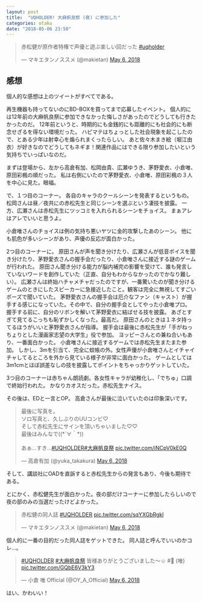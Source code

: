 ```yaml
---
layout: post
title:  "UQHOLDER! 大麻帆良祭 (夜) に参加した"
categories: otaku
date: "2018-05-06 23:50"
---
```


<blockquote class="twitter-tweet  tw-align-center" data-partner="tweetdeck"><p lang="ja" dir="ltr">赤松健が原作者特権で声優と遊ぶ楽しい回だった <a href="https://twitter.com/hashtag/uqholder?src=hash&amp;ref_src=twsrc%5Etfw">#uqholder</a></p>&mdash; マキエタンノススメ (@makietan) <a href="https://twitter.com/makietan/status/993087747517595648?ref_src=twsrc%5Etfw">May 6, 2018</a></blockquote>
<script async src="https://platform.twitter.com/widgets.js" charset="utf-8"></script>

## 感想

個人的な感想は上のツイートがすべてである。

再生機器も持ってないのにBD-BOXを買ってまで応募したイベント。
個人的には12年前の大麻帆良祭に参加できなかった悔しさがあったのでどうしても行きたかったのだ。
12年前というと、時期的にも金銭的にも距離的にも社会的にも断念せざるを得ない環境だった。
ハピマテはちょっとした社会現象を起こしたので、とある少年は射幸心を煽られまくったらしい。
あと佐々木まき絵（堀江由衣）が好きなのでどうしてもネギま！関連作品にはできる限り参加したいという気持ちでいっぱいなのだ。

まずは登場から、左から高倉有加、松岡由貴、広瀬ゆうき、茅野愛衣、小倉唯、原田彩楓の順だった。
私は右側にいたので茅野愛衣、小倉唯、原田彩楓の３人を中心に見た。眼福。

で、１つ目のコーナー。
各自のキャラのクールシーンを発表するというもの。
松岡さんは昼／夜共にの赤松先生と同じシーンを選ぶという凄技を披露。
一方、広瀬さんは赤松先生にツッコミを入れられるシーンをチョイス。
まぁアレはアレでいいと思うよ。

小倉唯さんのチョイスは例の気持ち悪いヤツに金的攻撃したあのシーン。
他にも肌色が多いシーンがあり、声優の反応が面白かった。

2つ目のコーナーに。
原田さんが声を聞き分けたり、広瀬さんが低音ボイスを聞き分けたり、茅野愛衣さんの握手会だったり、小倉唯さんに接近する謎のゲームが行われた。
原田さん聞き分ける能力が脳内補完の影響を受けて、誰も発言していないワードを創作していた（正直、自分もわからなかったのでかなり難しい）。
広瀬さんは終始ハチャメチャだったのですが、一番驚いたのが聞き分けるゲームのときにしたスピーカーに急接近したこと。観客は完全に無視してすごいポーズで聞いていた。
茅野愛衣さんの握手会は厄介なファン（キャスト）が握手する感じになっていた。その中で、自分の握手会としてやった小倉唯プロ。
握手する前に、自分のリボンを解いて茅野愛衣に結ばせる技を披露。
あざとすぎて見てるこっちも恥ずかしくなった。最高だ。
原田さんのときは１ネタ持ってるほうがいいと茅野愛衣さんが指導。
握手会は最後に赤松先生が「手がねっちょりとした漫画家志望の大学生」役で参加。
ヨッピーさんとの兼ね合いもあり、一番面白かった。
小倉唯さんに接近するゲームでは赤松先生またまた参加。
しかし、3mを引当て、完全に蚊帳の外。女性声優が小倉唯さんとイチャイチャしてるところを外から見ている様子が非常に面白かった。
ゲームとしては3m1cmとほぼ誤差なしの技を披露してポイントをちゃっかりゲットしていた。

3つ目のコーナーは赤ちゃん朗読劇。各女性キャラが幼稚化し、「でちゅ」口調で終始行われた。
かなりカオスだった。赤松先生ナイス。

その後は、EDと一言とOP。
高倉さんが最後に泣いていたのは印象深いです。

<blockquote class="twitter-tweet  tw-align-center" data-partner="tweetdeck"><p lang="ja" dir="ltr">最後に写真を。<br>ソロ写真と、久しぶりのUUコンビ♡<br>そして赤松先生にサインを頂いちゃいました♡♡<br>最後はみんなで((*´∀｀*))<br><br>あぁ…すき…<a href="https://twitter.com/hashtag/UQHOLDER?src=hash&amp;ref_src=twsrc%5Etfw">#UQHOLDER</a><a href="https://twitter.com/hashtag/%E5%A4%A7%E9%BA%BB%E5%B8%86%E8%89%AF%E7%A5%AD?src=hash&amp;ref_src=twsrc%5Etfw">#大麻帆良祭</a> <a href="https://t.co/iNCpV0kE0Q">pic.twitter.com/iNCpV0kE0Q</a></p>&mdash; 高倉有加 (@yuka_takakura) <a href="https://twitter.com/yuka_takakura/status/993125031344390144?ref_src=twsrc%5Etfw">May 6, 2018</a></blockquote>
<script async src="https://platform.twitter.com/widgets.js" charset="utf-8"></script>

そして、講談社にOADを直訴すると赤松先生からの発言もあり、今後も期待である。

とにかく、赤松健先生が面白かった。夜の部だけコーナーに参加したらしいので夜の部のみの当選だったけどよかった。

<blockquote class="twitter-tweet  tw-align-center" data-partner="tweetdeck"><p lang="ja" dir="ltr">赤松健の同人誌 <a href="https://twitter.com/hashtag/UQHOLDER?src=hash&amp;ref_src=twsrc%5Etfw">#UQHOLDER</a> <a href="https://t.co/sqYXGbRgkl">pic.twitter.com/sqYXGbRgkl</a></p>&mdash; マキエタンノススメ (@makietan) <a href="https://twitter.com/makietan/status/993091462362382336?ref_src=twsrc%5Etfw">May 6, 2018</a></blockquote>
<script async src="https://platform.twitter.com/widgets.js" charset="utf-8"></script>

個人的に一番の目的だった同人誌をゲットできた。
同人誌と呼んでいいのかコレ...。

<blockquote class="twitter-tweet  tw-align-center" data-partner="tweetdeck"><p lang="ja" dir="ltr"><a href="https://twitter.com/hashtag/UQHOLDER?src=hash&amp;ref_src=twsrc%5Etfw">#UQHOLDER</a> <a href="https://twitter.com/hashtag/%E5%A4%A7%E9%BA%BB%E5%B8%86%E8%89%AF%E7%A5%AD?src=hash&amp;ref_src=twsrc%5Etfw">#大麻帆良祭</a> 皆様ありがとうございました〜☺️  #🎀 (唯) <a href="https://t.co/GQbE6V3kY3">pic.twitter.com/GQbE6V3kY3</a></p>&mdash; 小倉 唯 Official (@OY_A_Official) <a href="https://twitter.com/OY_A_Official/status/993103124549136384?ref_src=twsrc%5Etfw">May 6, 2018</a></blockquote>

はい、かわいい！

